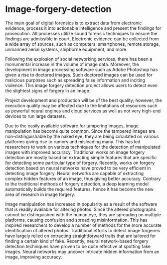 # Image-forgery-detection

The main goal of digital forensics is to extract data from electronic evidence, process it into actionable intelligence and present the findings for prosecution. All processes utilize sound forensic techniques to ensure the findings are admissible in court. Electronic evidence can be collected from a wide array of sources, such as computers, smartphones, remote storage, unmanned aerial systems, shipborne equipment, and more. 

Following the explosion of social networking services, there has been a monumental increase in the volume of image data. Moreover, the development in image processing software such as Adobe Photoshop has given a rise to doctored images. Such doctored images can be used for malicious purposes such as spreading false information and inciting violence. This image forgery detection project allows users to detect even the slightest signs of forgery in an image. 

Project development and production will be of the best quality; however, the execution quality may be affected due to the limitations of resources such as powerful neural engines and cloud services as well as not very high-end devices to run large datasets. 

Due to the easily available software for tampering images, image manipulation has become quite common. Since the tampered images are non-distinguishable by the naked eye, they are being circulated on various platforms giving rise to rumors and misleading many. This has led researchers to work on various techniques for the detection of manipulated images with improved accuracy. Traditional works on image forgery detection are mostly based on extracting simple features that are specific for detecting some particular type of forgery. Recently, works on forgery detection based on neural networks have proved to be very efficient in detecting image forgery. Neural networks are capable of extracting complex hidden features of an image, thus giving better accuracy. Contrary to the traditional methods of forgery detection, a deep learning model automatically builds the required features, hence it has become the new area of research in image forgery.


Image manipulation has increased in popularity as a result of the software that is readily available for altering photos. Since the altered photographs cannot be distinguished with the human eye, they are spreading on multiple platforms, causing confusion and spreading misinformation. This has inspired researchers to develop a number of methods for the more accurate identification of altered photos. Traditional efforts to detect image forgeries have largely relied on extracting straightforward traits that are tailored for finding a certain kind of fake. Recently, neural network-based forgery detection techniques have proven to be quite effective at spotting fake images. Neural networks may uncover intricate hidden information from an image, improving accuracy.
